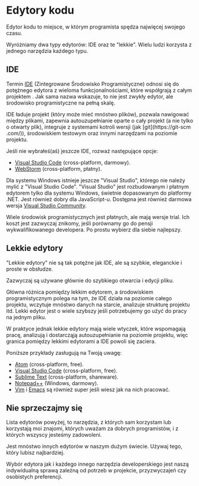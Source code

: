 # Edytory kodu

Edytor kodu to miejsce, w którym programista spędza najwięcej swojego czasu.

Wyróżniamy dwa typy edytorów: IDE oraz te "lekkie". Wielu ludzi korzysta z jednego narzędzia każdego typu.

## IDE

Termin [IDE](https://pl.wikipedia.org/wiki/Zintegrowane_środowisko_programistyczne) (Zintegrowane Środowisko 
Programistyczne) odnosi się do potężnego edytora z wieloma funkcjonalnościami, które współgrają z całym projektem
. Jak sama nazwa wskazuje, to nie jest zwykły edytor, ale środowisko programistyczne na pełną skalę.

IDE ładuje projekt (który może mieć mnóstwo plików), pozwala nawigować między plikami, zapewnia autouzupełnianie 
oparte o cały projekt (a nie tylko o otwarty plik), integruje z systemami kotroli wersji (jak [git](https://git-scm
.com/)), środowiskiem testowym oraz innymi narzędzami na poziomie projektu.

Jeśli nie wybrałeś(aś) jeszcze IDE, rozważ następujące opcje:

- [Visual Studio Code](https://code.visualstudio.com/) (cross-platform, darmowy).
- [WebStorm](http://www.jetbrains.com/webstorm/) (cross-platform, płatny).

Dla systemu Windows istnieje jeszcze "Visual Studio", którego nie należy mylić z "Visual Studio Code". "Visual 
Studio" jest 
rozbudowanym i płatnym edytorem tylko dla systemu Windows, świetnie dopasowanym do platformy .NET. Jest również dobry
 dla
 JavaScript-u. Dostępna jest również darmowa wersja [Visual Studio Community](https://www.visualstudio.com/vs/community/).

Wiele środowisk programistycznych jest płatnych, ale mają wersje trial. Ich koszt jest zazwyczaj znikomy, jeśli 
porównamy go do pensji wykwalifikowanego developera. Po prostu wybierz dla siebie najlepszy.

## Lekkie edytory

"Lekkie edytory" nie są tak potężne jak IDE, ale są szybkie, eleganckie i proste w obsłudze.

Zazwyczaj są używane głównie do szybkiego otwarcia i edycji pliku.

Główna różnica pomiędzy lekkim edytorem, a środowiskiem programistycznym polega na tym, że IDE działa na poziomie 
całego projektu, wczytuje mnóstwo danych na starcie, analizuje strukturę projektu itd. Lekki edytor jest o wiele 
szybszy jeśli potrzebujemy go użyć do pracy na jednym pliku.

W praktyce jednak lekkie edytory mają wiele wtyczek, które wspomagają pracę, analizują i 
dostarcząją autouzupełnianie na poziomie projektu, więc granica pomiędzy lekkimi edytorami a IDE powoli się zaciera.

Poniższe przykłady zasługują na Twoją uwagę: 

- [Atom](https://atom.io/) (cross-platform, free).
- [Visual Studio Code](https://code.visualstudio.com/) (cross-platform, free).
- [Sublime Text](http://www.sublimetext.com) (cross-platform, shareware).
- [Notepad++](https://notepad-plus-plus.org/) (Windows, darmowy).
- [Vim](http://www.vim.org/) i [Emacs](https://www.gnu.org/software/emacs/) są również super jeśli wiesz jak na 
nich pracować. 

## Nie sprzeczajmy się

Lista edytorów powyżej, to narzędzia, z których sam korzystam lub korzystają moi znajomi, których uważam za dobrych 
programistów, 
i z których wszyscy jesteśmy zadowoleni.

Jest mnóstwo innych edytorów w naszym dużym świecie. Używaj tego, który lubisz najbardziej. 

Wybór edytora jak i każdego innego narzędzia developerskiego jest naszą indywidualną sprawą zależną od potrzeb w 
projekcie, 
przyzwyczajeń czy osobistych preferencji.
